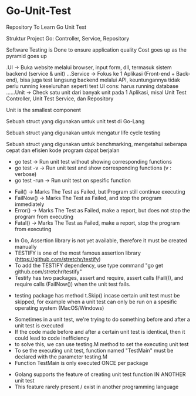 # Go-Unit-Test
Repository To Learn Go Unit Test

Struktur Project Go: Controller, Service, Repository


Software Testing is Done to ensure application quality
Cost goes up as the pyramid goes up
<!-- Test Pyramid -->
.UI                 -> Buka website melalui browser, input form, dll, termasuk sistem backend (service & unit) 
...Service          -> Fokus ke 1 Aplikasi (Front-end + Back-end), bisa juga test langsung backend melalui API, keuntungannya tidak perlu running keseluruhan seperti test UI
                       cons: harus running database
......Unit          -> Check satu unit dari banyak unit pada 1 Aplikasi, misal Unit Test Controller, Unit Test Service, dan Repository


Unit is the smallest component

<!-- testing.T -->
Sebuah struct yang digunakan untuk unit test di Go-Lang

<!-- testing.M -->
Sebuah struct yang digunakan untuk mengatur life cycle testing

<!-- testing.B -->
Sebuah struct yang digunakan untuk benchmarking, mengetahui seberapa cepat dan efisien kode program dapat berjalan

<!-- Command To Run Unit Test -->
- go test                       -> Run unit test without showing corresponding functions
- go test -v                    -> Run unit test and show corresponding functions (v : verbose)
- go test -run <functionName>   -> Run unit test on spesific function

<!-- To Fail Unit test -->
- Fail()    -> Marks The Test as Failed, but Program still continue executing
- FailNow() -> Marks The Test as Failed, and stop the program immediately
- Error()   -> Marks The Test as Failed, make a report, but does not stop the program from executing
- Fatal()   -> Marks The Test as Failed, make a report, stop the program from executing

<!-- Unit testing using if-else is not efficient, especially when more data is involved, therefore we can utilize assertion-->
- In Go, Assertion library is not yet available, therefore it must be created manually
- TESTIFY is one of the most famous assertion library (https://github.com/stretchr/testify)
- To add the TESTIFY dependency, use type command "go get github.com/stretchr/testify"
- Testify has two packages, assert and require, assert calls (Fail()), and require calls (FailNow()) when the unit test fails.

<!-- Skip Unit Test -->
- testing package has method t.Skip() incase certain unit test must be skipped, for example when a unit test can only be run on a spesific operating system (MacOS/Windows)

<!-- Before and After Test (testing.M)-->
- Sometimes in a unit test, we're trying to do something before and after a unit test is executed
- If the code made before and after a certain unit test is identical, then it could lead to code inefficiency
- to solve this, we can use testing.M method to set the executing unit test
- To se the executing unit test, function named "TestMain" must be declared with the parameter testing.M
- Function TestMain is only executed ONCE per package

<!-- Subtest -->
- Golang supports the feature of creating unit test function IN ANOTHER unit test
- This feature rarely present / exist in another programming language